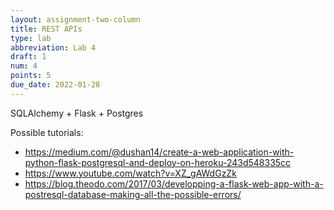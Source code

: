 ```yaml
---
layout: assignment-two-column
title: REST APIs
type: lab
abbreviation: Lab 4
draft: 1
num: 4
points: 5
due_date: 2022-01-28
---
```


SQLAlchemy + Flask + Postgres

Possible tutorials:

* https://medium.com/@dushan14/create-a-web-application-with-python-flask-postgresql-and-deploy-on-heroku-243d548335cc
* https://www.youtube.com/watch?v=XZ_gAWdGzZk
* https://blog.theodo.com/2017/03/developping-a-flask-web-app-with-a-postresql-database-making-all-the-possible-errors/ 

